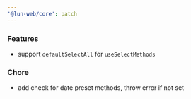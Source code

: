 ```yaml
---
'@lun-web/core': patch
---
```


### Features

- support `defaultSelectAll` for `useSelectMethods`

### Chore

- add check for date preset methods, throw error if not set
